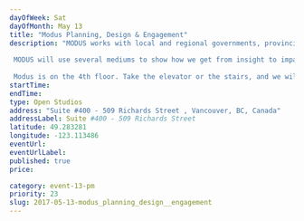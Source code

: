 ```yaml
---
dayOfWeek: Sat
dayOfMonth: May 13
title: "Modus Planning, Design & Engagement"
description: "MODUS works with local and regional governments, provincial agencies, crown corporations, non-profits, universities, community groups, school boards, libraries and progressive developers to address their most critical issues and make a real difference.  MODUS will use several mediums to show how we get from insight to impact in our work as planners, designers, and engagement specialists. These will include videos we've produced, a photo reel, a design exercise, and boards displaying high-impact projects.   Modus is on the 4th floor. Take the elevator or the stairs, and we will greet you there."
startTime: 
endTime: 
type: Open Studios
address: "Suite #400 - 509 Richards Street , Vancouver, BC, Canada"
addressLabel: Suite #400 - 509 Richards Street 
latitude: 49.283281
longitude: -123.113486
eventUrl: 
eventUrlLabel: 
published: true
price: 

category: event-13-pm
priority: 23
slug: 2017-05-13-modus_planning_design__engagement
---
```


